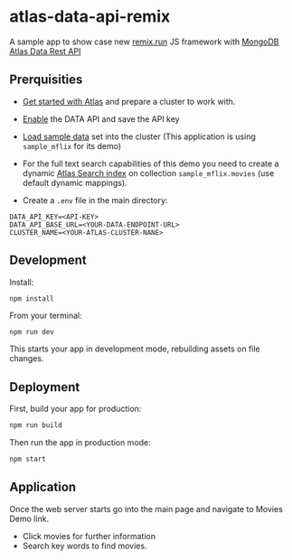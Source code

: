# atlas-data-api-remix
A sample app to show case new [remix.run](https://remix.run/) JS framework with [MongoDB Atlas Data Rest API](https://www.mongodb.com/developer/quickstart/atlas_data_api_introduction/)

## Prerquisities

- [Get started with Atlas](https://docs.atlas.mongodb.com/getting-started/) and prepare a cluster to work with.

- [Enable](https://docs.atlas.mongodb.com/api/data-api/) the DATA API and save the API key

- [Load sample data](https://docs.atlas.mongodb.com/sample-data/) set into the cluster (This application is using `sample_mflix` for its demo)

- For the full text search capabilities of this demo you need to create a dynamic [Atlas Search index](https://docs.atlas.mongodb.com/atlas-search/tutorial/create-index-ui/) on collection `sample_mflix.movies` (use default dynamic mappings).

- Create a `.env` file in the main directory:
```
DATA_API_KEY=<API-KEY>
DATA_API_BASE_URL=<YOUR-DATA-ENDPOINT-URL>
CLUSTER_NAME=<YOUR-ATLAS-CLUSTER-NANE>
```

## Development

Install:
```
npm install
```

From your terminal:

```sh
npm run dev
```

This starts your app in development mode, rebuilding assets on file changes.

## Deployment

First, build your app for production:

```sh
npm run build
```

Then run the app in production mode:

```sh
npm start
```

## Application

Once the web server starts go into the main page and navigate to Movies Demo link. 
- Click movies for further information
- Search key words to find movies.
